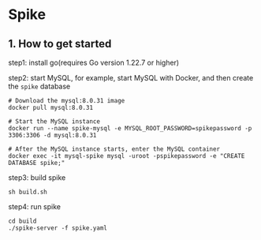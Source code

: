 # Spike

## 1. How to get started

step1: install go(requires Go version 1.22.7 or higher)

step2: start MySQL, for example, start MySQL with Docker, and then create the `spike` database

```shell
# Download the mysql:8.0.31 image
docker pull mysql:8.0.31

# Start the MySQL instance
docker run --name spike-mysql -e MYSQL_ROOT_PASSWORD=spikepassword -p 3306:3306 -d mysql:8.0.31

# After the MySQL instance starts, enter the MySQL container
docker exec -it mysql-spike mysql -uroot -pspikepassword -e "CREATE DATABASE spike;"
```

step3: build spike

```shell
sh build.sh
```

step4: run spike

```shell
cd build
./spike-server -f spike.yaml
```